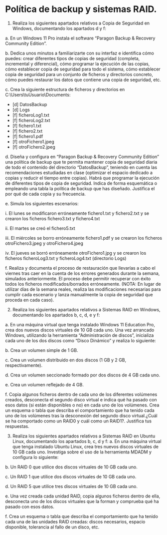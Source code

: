 # Política de backup y sistemas RAID.
1. Realiza los siguientes apartados relativos a Copia de Seguridad en Windows,
documentando los apartados d y f:

a. En un Windows 11 Pro instala el software “Paragon Backup & Recovery
Community Edition”.

b. Dedica unos minutos a familiarizarte con su interfaz e identifica cómo
puedes: crear diferentes tipos de copias de seguridad (completa,
incremental y diferencial), cómo programar la ejecución de las copias,
cómo establecer copia de seguridad para todo el sistema, cómo
establecer copia de seguridad para un conjunto de ficheros y directorios
concreto, cómo puedes restaurar los datos que contiene una copia de
seguridad, etc.

c. Crea la siguiente estructura de ficheros y directorios en
C:\Users\tuUsuario\Documents\:
- [d] DatosBackup
- [d] Logs
- [f] ficheroLog1.txt
- [f] ficheroLog2.txt
- [f] fichero1.txt
- [f] fichero2.txt
- [f] fichero1.pdf
- [f] otroFichero1.jpeg
- [f] otroFichero2.jpeg

d. Diseña y configura en “Paragon Backup & Recovery Community Edition” una
política de backup que te permita mantener copia de seguridad diaria
de todo el contenido del directorio “DatosBackup”, teniendo en cuenta
las recomendaciones estudiadas en clase (optimizar el espacio dedicado
a copias y reducir el tiempo entre copias). Habrá que programar la
ejecución de diferentes tipos de copia de seguridad. Indica de forma
esquemática o empleando una tabla la política de backup que has
diseñado. Justifica el por qué de cada copia y su frecuencia.

e. Simula los siguientes escenarios:

i. El lunes se modificaron erróneamente fichero1.txt y fichero2.txt y
se crearon los ficheros fichero3.txt y fichero4.txt

ii. El martes se creó el fichero5.txt

iii. El miércoles se borro erróneamente fichero1.pdf y se crearon los
ficheros otroFichero3.jpeg y otroFichero4.jpeg

iv. El jueves se borró erróneamente otroFichero1.jpg y se crearon los
ficheros ficheroLog3.txt y ficheroLog4.txt (directorio Logs)

f. Realiza y documenta el proceso de restauración que llevarías a cabo el
viernes tras caer en la cuenta de los errores generados durante la
semana, simulados anteriormente. El proceso debe permitir recuperar
con éxito todos los ficheros modificados/borrados erróneamente.
(NOTA: En lugar de utilizar días de la semana reales, realiza las modificaciones
necesarias para cumplir cada escenario y lanza manualmente la copia de
seguridad que proceda en cada caso).

2. Realiza los siguientes apartados relativos a Sistemas RAID en Windows,
documentando los apartados b, c, d, e y f:

a. En una máquina virtual que tenga instalado Windows 11 Education Pro,
crea dos nuevos discos virtuales de 10 GB cada uno. Una vez arrancado
Windows, utilizando la herramienta “Administración de discos”, inicializa
cada uno de los dos discos como “Disco Dinámico” y realiza lo siguiente:

b. Crea un volumen simple de 1 GB.

c. Crea un volumen distribuido en dos discos (1 GB y 2 GB,
respectivamente).

d. Crea un volumen seccionado formado por dos discos de 4 GB cada uno.

e. Crea un volumen reflejado de 4 GB.

f. Copia algunos ficheros dentro de cada uno de los diferentes volúmenes
creados, desconecta el segundo disco virtual e indica qué ha pasado con
esos datos (si están disponibles o no) en cada uno de los volúmenes. Crea
un esquema o tabla que describa el comportamiento que ha tenido cada
uno de los volúmenes tras la desconexión del segundo disco virtual.¿Cuál
se ha comportado como un RAID0 y cuál como un RAID1?. Justifica tus
respuestas.

3. Realiza los siguientes apartados relativos a Sistemas RAID en Ubuntu Linux,
documentando los apartados b, c, d y f:
a. En una máquina virtual que tenga instalado Ubuntu Linux, crea tres
nuevos discos virtuales de 10 GB cada uno. Investiga sobre el uso de la
herramienta MDADM y configura lo siguiente:

b. Un RAID 0 que utilice dos discos virtuales de 10 GB cada uno.

c. Un RAID 1 que utilice dos discos virtuales de 10 GB cada uno.

d. Un RAID 5 que utilice tres discos virtuales de 10 GB cada uno.

e. Una vez creada cada unidad RAID, copia algunos ficheros dentro de ella,
desconecta uno de los discos virtuales que la forman y comprueba qué ha
pasado con esos datos.

f. Crea un esquema o tabla que describa el comportamiento que ha tenido
cada una de las unidades RAID creadas: discos necesarios, espacio
disponible, tolerancia al fallo de un disco, etc.
